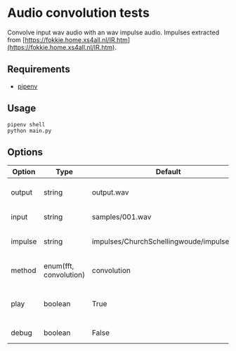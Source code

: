 # Audio convolution tests

Convolve input wav audio with an wav impulse audio. Impulses extracted from [https://fokkie.home.xs4all.nl/IR.htm](https://fokkie.home.xs4all.nl/IR.htm).

## Requirements
 - [pipenv](https://pypi.org/project/pipenv/)

## Usage
```
pipenv shell
python main.py
```

## Options

Option | Type | Default | Description
------ | ---- | ------- | -------
output | string | output.wav | Output audio file name
input  | string | samples/001.wav | Input audio file name
impulse | string | impulses/ChurchSchellingwoude/impulse.wav | Impulse audio file name
method | enum(fft, convolution) | convolution | Function to use in convolution
play | boolean | True | Play audio after convolution finish
debug | boolean | False | Enable debug logs

